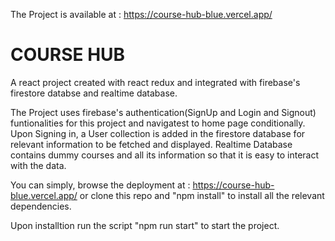 The Project is available at : https://course-hub-blue.vercel.app/

# COURSE HUB
A react project created with react redux and integrated with firebase's firestore databse and realtime database.

The Project uses firebase's authentication(SignUp and Login and Signout) funtionalities for this project and navigatest to home page conditionally.
Upon Signing in, a User collection is added in the firestore database for relevant information to be fetched and displayed.
Realtime Database contains dummy courses and all its information so that it is easy to interact with the data.

You can simply, browse the deployment at : https://course-hub-blue.vercel.app/
or clone this repo and "npm install" to install all the relevant dependencies.

Upon installtion run the script "npm run start" to start the project. 